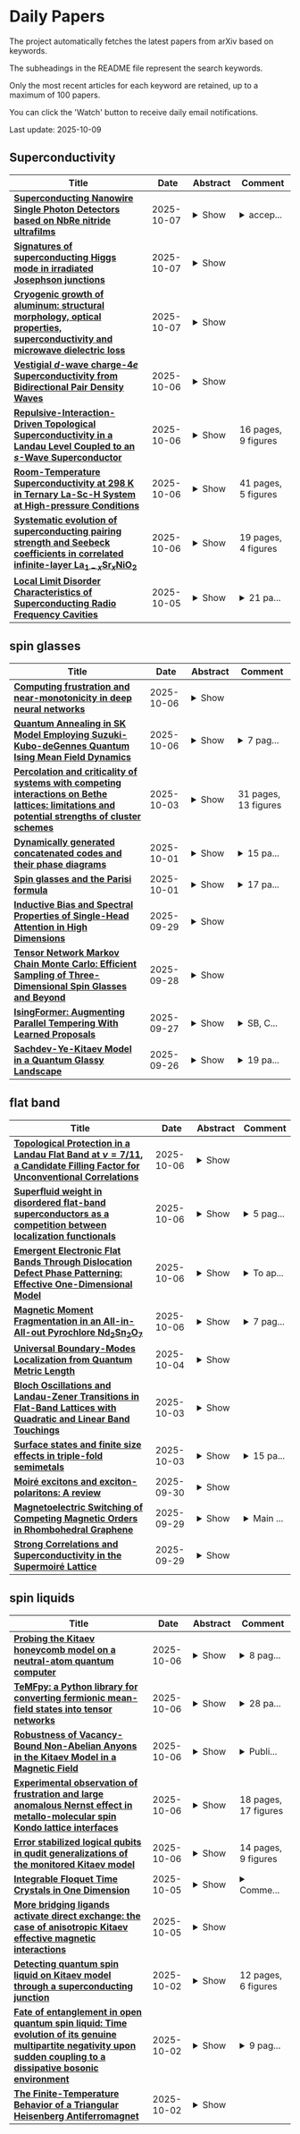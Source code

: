 # Daily Papers
The project automatically fetches the latest papers from arXiv based on keywords.

The subheadings in the README file represent the search keywords.

Only the most recent articles for each keyword are retained, up to a maximum of 100 papers.

You can click the 'Watch' button to receive daily email notifications.

Last update: 2025-10-09

## Superconductivity
| **Title** | **Date** | **Abstract** | **Comment** |
| --- | --- | --- | --- |
| **[Superconducting Nanowire Single Photon Detectors based on NbRe nitride ultrafilms](http://arxiv.org/abs/2510.05910v1)** | 2025-10-07 | <details><summary>Show</summary><p>The influence of the reactive DC sputtering parameters on the superconducting properties of NbReN ultrathin films was investigated. A detailed study of the current-voltage characteristics of the plasma was performed to optimize the superconducting critical temperature, Tc. The thickness dependence of Tc for the films deposited under different conditions was analyzed down to the ultrathin limit. Optimized films were used to fabricate superconducting nanowire single photon detectors which, at T=3.5 K, show saturated internal detection efficiency (IDE) up to a wavelength of 1301 nm and 95% IDE at 1548 nm with recovery times and timing jitter of about 8 ns and 28 ps, respectively.</p></details> | <details><summary>accep...</summary><p>accepted for publication in Applied Physics Letters</p></details> |
| **[Signatures of superconducting Higgs mode in irradiated Josephson junctions](http://arxiv.org/abs/2510.05730v1)** | 2025-10-07 | <details><summary>Show</summary><p>The Higgs mode, originally proposed in the context of superconductivity, corresponds to oscillations of the amplitude of the superconducting order parameter. Recent THz-domain optical studies have found signatures consistent with the Higgs mode, but its unambiguous detection is still challenging. We predict that the existence of the Higgs mode can be unambiguously revealed by standard measurements of the transport characteristics in microwave-irradiated asymmetric and transparent Josephson junctions. One signature of the Higgs mode in a Josephson junction is the microwave-induced enhancement of the second harmonic of the equilibrium current-phase relation (at zero DC bias voltage), whose sign differs from its expected value in the absence of the Higgs mode. As the radiation frequency is varied, this enhancement exhibits resonant behavior when the microwave frequency is tuned across the Higgs mass. The second signature that we propose is the enhancement of the second harmonic of the AC Josephson current at finite DC voltage bias, which can be probed in a customary analysis of the Shapiro steps in a microwave-irradiated junction.</p></details> |  |
| **[Cryogenic growth of aluminum: structural morphology, optical properties, superconductivity and microwave dielectric loss](http://arxiv.org/abs/2510.05473v1)** | 2025-10-07 | <details><summary>Show</summary><p>We explore the molecular beam epitaxy synthesis of superconducting aluminum thin films grown on c-plane sapphire substrates at cryogenic temperatures of 6 K and compare their behavior with films synthesized at room temperature. We demonstrate that cryogenic growth increases structural disorder, producing crystalline grains that modify the optical, electrical, and superconducting properties of aluminum. We observe that cryogenic deposition changes the color of aluminum from fully reflective to yellow and correlate the pseudo-dielectric function and reflectance with structural changes in the film. We find that smaller grain sizes enhance the superconductivity of aluminum, increasing its critical temperature and critical field. We then estimate the superconducting gap and coherence length of Cooper pairs in aluminum in the presence of disorder. Finally, we fabricate superconducting microwave resonators on these films and find that, independently of the growth temperature, the system is dominated by two-level system loss with similar quality factors in the high and low power regimes. We further measure a higher kinetic inductance in the cryogenically grown films.</p></details> |  |
| **[Vestigial $d$-wave charge-$4e$ Superconductivity from Bidirectional Pair Density Waves](http://arxiv.org/abs/2510.05209v1)** | 2025-10-06 | <details><summary>Show</summary><p>We analyze the leading vestigial instability due to the melting of a bidirectional pair-density-wave state in two dimensions. In a previous work by one of the authors, it was found that the interplay between pair-density-wave fluctuations with ordering momenta along the $x$ and $y$ directions can provide a strong attractive interaction for charge-$4e$ superconductivity in the $d$-wave channel. In this work, we go beyond the artificial large-$M$ mean-field theory previously adopted and compute the phase diagram by incorporating phase fluctuations of the pair-density-wave order parameters. By investigating the relevance of various topological defects, we show that the interaction in the $d$-wave channel, together with the strong anisotropy of phase fluctuations around the pair-density-wave ordering momenta, favors a vestigial charge-$4e$ superconducting order at intermediate temperatures. By contrast, a competing charge-density-wave vestigial order does not develop, due to the suppression of its stiffness.</p></details> |  |
| **[Repulsive-Interaction-Driven Topological Superconductivity in a Landau Level Coupled to an $s$-Wave Superconductor](http://arxiv.org/abs/2510.04700v1)** | 2025-10-06 | <details><summary>Show</summary><p>A two-dimensional topologically nontrivial state of noninteracting electrons, such as the surface state of a three-dimensional topological insulator, is predicted to realize a topological superconductor when proximity-coupled to an ordinary $s$-wave superconductor. In contrast, noninteracting electrons partially occupying a Landau level, with Rashba spin-orbit coupling that lifts the spin degeneracy, fail to develop topological superconductivity under similar proximity coupling in the presence of the conventional Abrikosov vortex lattice. We demonstrate through exact diagonalization that, at half-filled Landau level, introducing a repulsive interaction between electrons induces topological superconductivity for a range of parameters. This appears rather surprising because a repulsive interaction is expected to inhibit, not promote, pairing, but suggests an appealing principle for realizing topological superconductivity: proximity-coupling a composite Fermi liquid to an ordinary $s$-wave superconductor.</p></details> | 16 pages, 9 figures |
| **[Room-Temperature Superconductivity at 298 K in Ternary La-Sc-H System at High-pressure Conditions](http://arxiv.org/abs/2510.01273v2)** | 2025-10-06 | <details><summary>Show</summary><p>Room-temperature superconductor has been a century-long dream of humankind. Recent research on hydrogen-based superconductors (e.g., CaH6, LaH10, etc.) at high-pressure conditions lifts the record of superconducting critical temperature (Tc) up to ~250 kelvin. We here report the experimental synthesis of the first-ever room-temperature superconductor by compression on a mixture of La-Sc alloy and ammonia borane at pressures of 250-260 gigapascals (GPa) via a diamond anvil cell by a laser-heating technique. Superconductivity with an onset temperature of 271-298 kelvin at 195-266 GPa is observed by the measurement of zero electrical resistance and the suppression of Tc under applied magnetic fields. Synchrotron X-ray diffraction data unambiguously reveal that this superconductor crystallizes in a hexagonal structure with a stoichiometry LaSc2H24, in excellent agreement with our previous prediction1. Through thirteen reproducible experimental runs, we provide solid evidence of the realization of a room-temperature superconductor for the first time, marking a milestone in the field of superconductivity.</p></details> | 41 pages, 5 figures |
| **[Systematic evolution of superconducting pairing strength and Seebeck coefficients in correlated infinite-layer La$_{1-x}$Sr$_x$NiO$_2$](http://arxiv.org/abs/2510.04431v1)** | 2025-10-06 | <details><summary>Show</summary><p>The recently discovered superconducting infinite-layer nickelates offer a novel platform to explore an exotic pairing mechanism in multi-band systems towards high-temperature superconductivity and associated rich quantum phases, contrasting with cuprates. Here, we show that infinite-layer (La,Sr)NiO$_2$ exhibits strong-coupling superconductivity, resilient to in-plane magnetic fields exceeding 47 T at optimal doping - more than twice the Pauli limit for conventional BCS superconductors. This violation becomes pronounced towards the underdoped regime, implying an intriguing evolution of pairing glue. The unexpected observation of positive Seebeck coefficients in this regime indicates the presence of nontrivial electron correlations. Furthermore, our comprehensive investigation across the superconducting dome reveals that the evolution of (thermo)electric normal-state properties - specifically, the sign changes of the Hall and Seebeck coefficients - coincide with the evolution of superconducting anisotropy and pairing strength. This demonstrates a definitive link between electron correlations and strong-coupling superconductivity in (La,Sr)NiO$_2$, contributing to a unified framework for understanding unconventional superconductivity.</p></details> | 19 pages, 4 figures |
| **[Local Limit Disorder Characteristics of Superconducting Radio Frequency Cavities](http://arxiv.org/abs/2409.04203v3)** | 2025-10-05 | <details><summary>Show</summary><p>Nowadays Nb-based superconducting radio-frequency cavities represent fundamental tools used for (Standard Model) particle acceleration, (beyond Standard Model) particle probing, and long-lifetime photon preservation. We study the SRF frequency shift in the vicinity of the critical temperature $T_c$ and the quality factor mainly at low temperatures within the Dynes superconductor model. We scrutinize and use the local limit response to the external electromagnetic field. Our approach allows for a finer analysis of the peculiar behavior of the resonant frequency shift immensely close to $T_c$, observed in recent experiments. In several regimes, we analytically elaborate on the width and depth of the resulting dip. Studying the sign of the slope of the resonant frequency shift at $T_c$ in the moderately clean regime clarifies the role of the pair-breaking and pair-conserving disorder. Next, to find the relevance of our description, we compare and also fit our results with the recent experimental data from the N-doped Nb sample presented by Zarea {\it et al.} [Front. Supercond. Mater. 3, 1 (2023), arXiv:2307.07905]. Our analysis complies with the experimental findings, especially concerning the dip width. We offer a straightforward, homogeneous-disorder-based interpretation within the moderately clean regime. Comparative analysis for three other cavities with different resonant frequencies reported by Ueki {\it et al.} [Prog. Theor. Exp. Phys. 5, 053I02 (2025), arXiv:2207.14236] points toward a similar regime. Assuming the same regime at low temperatures, we address details of the high-quality plateaus. Summing all up, this work presents (and studies the limits of) the simple, effective description of the complex problem corresponding to the electromagnetic response in the superconductors, combining homogeneous conventional pairing and two different kinds of disorder scattering.</p></details> | <details><summary>21 pa...</summary><p>21 pages, 15 figures, 5 appendices</p></details> |

## spin glasses
| **Title** | **Date** | **Abstract** | **Comment** |
| --- | --- | --- | --- |
| **[Computing frustration and near-monotonicity in deep neural networks](http://arxiv.org/abs/2510.05286v1)** | 2025-10-06 | <details><summary>Show</summary><p>For the signed graph associated to a deep neural network, one can compute the frustration level, i.e., test how close or distant the graph is to structural balance. For all the pretrained deep convolutional neural networks we consider, we find that the frustration is always less than expected from null models. From a statistical physics point of view, and in particular in reference to an Ising spin glass model, the reduced frustration indicates that the amount of disorder encoded in the network is less than in the null models. From a functional point of view, low frustration (i.e., proximity to structural balance) means that the function representing the network behaves near-monotonically, i.e., more similarly to a monotone function than in the null models. Evidence of near-monotonic behavior along the partial order determined by frustration is observed for all networks we consider. This confirms that the class of deep convolutional neural networks tends to have a more ordered behavior than expected from null models, and suggests a novel form of implicit regularization.</p></details> |  |
| **[Quantum Annealing in SK Model Employing Suzuki-Kubo-deGennes Quantum Ising Mean Field Dynamics](http://arxiv.org/abs/2508.01004v2)** | 2025-10-06 | <details><summary>Show</summary><p>We study a quantum annealing approach for estimating the ground state energy of the Sherrington-Kirpatrick mean field spin glass model using the Suzuki-Kubo dynamics applied for individual local magnetization components. The solutions of the coupled differential equations, in discretized state, give a fast annealing algorithm (cost $N^3$) in estimating the ground state of the model: Classical ($E^0= -0.7629 \pm 0.0002$), Quantum ($E^0=-0.7623 \pm 0.0001$) and Mixed ($E^0=-0.7626 \pm 0.0001$), all of which are to be compared with the best known estimate $E^0= -0.763166726 \dots$ . We infer that the continuous nature of the magnetization variable used in the dynamics here is the reason for reaching close to the ground state quickly and also the reason for not observing the de-Almeida-Thouless line in this approach.</p></details> | <details><summary>7 pag...</summary><p>7 pages, 7 figures, 2 tables. Invited contribution for the Special Issue on "100 Glorious years of the Ising model" in Eur. Phys. J. B</p></details> |
| **[Percolation and criticality of systems with competing interactions on Bethe lattices: limitations and potential strengths of cluster schemes](http://arxiv.org/abs/2510.02961v1)** | 2025-10-03 | <details><summary>Show</summary><p>The random clusters introduced by Fortuin and Kasteleyn (FK) and analyzed by Coniglio and Klein (CK) for Ising and related models have led first Swendsen and Wang and then Wolff to formulate remarkably efficient Markov chain Monte Carlo sampling schemes that weaken the critical slowing down. In frustrated models, however, no standard way to produce a comparable gain at small frustration -- let alone efficiently sample the large frustration regime -- has yet been identified. In order to understand why formulating appropriate cluster criteria for frustrated models has thus far been elusive, we here study minimal short-range attractive and long-range repulsive as well as spin-glass models on Bethe lattices. Using a generalization of the CK approach and the cavity-field method, the appropriateness and limitations of the FK--CK type clusters are identified. We find that a standard, constructive cluster scheme is then inoperable, and that the frustration range over which generalized FK--CK clusters are even definable is finite. These results demonstrate the futility of seeking constructive cluster schemes for frustrated systems but leaves open the possibility that alternate approaches could be devised.</p></details> | 31 pages, 13 figures |
| **[Dynamically generated concatenated codes and their phase diagrams](http://arxiv.org/abs/2409.13801v3)** | 2025-10-01 | <details><summary>Show</summary><p>We formulate code concatenation as the action of a unitary quantum circuit on an expanding tree geometry and find that for certain classes of gates, applied identically at each node, a binary tree circuit encodes a single logical qubit with code distance that grows exponentially in the depth of the tree. When there is noise in the bulk or at the end of this encoding circuit, the system undergoes a phase transition between a coding phase, where an optimal decoder can successfully recover logical information, and a non-coding phase. Leveraging the tree structure, we combine the formalism of "tensor enumerators" from quantum coding theory with standard recursive techniques for classical spin models on the Bethe lattice to explore these phases. In the presence of bulk errors, the coding phase is a type of spin glass, characterized by a distribution of failure probabilities. When the errors are heralded, the recursion relation is exactly solvable, giving us an analytic handle on the phase diagram.</p></details> | <details><summary>15 pa...</summary><p>15 pages, 8 figures, 1 table + 21 pages, 14 figures. v3: close to published version</p></details> |
| **[Spin glasses and the Parisi formula](http://arxiv.org/abs/2510.01054v1)** | 2025-10-01 | <details><summary>Show</summary><p>Spin glasses are models of statistical mechanics in which a large number of simple elements interact with one another in a disordered fashion. One of the fundamental results of the theory is the Parisi formula, which identifies the limit of the free energy of a large class of such models. Yet many interesting models remain out of reach of the classical theory, and direct generalizations of the Parisi formula yield invalid predictions. I will report here on some partial progress towards the resolution of this problem, which also brings a new perspective on classical results.</p></details> | <details><summary>17 pa...</summary><p>17 pages; contribution to the proceedings of the ICM 2026</p></details> |
| **[Inductive Bias and Spectral Properties of Single-Head Attention in High Dimensions](http://arxiv.org/abs/2509.24914v1)** | 2025-09-29 | <details><summary>Show</summary><p>We study empirical risk minimization in a single-head tied-attention layer trained on synthetic high-dimensional sequence tasks, given by the recently introduced attention-indexed model. Using tools from random matrix theory, spin-glass physics, and approximate message passing, we derive sharp asymptotics for training and test errors, locate interpolation and recovery thresholds, and characterize the limiting spectral distribution of the learned weights. Weight decay induces an implicit nuclear-norm regularization, favoring low-rank query and key matrices. Leveraging this, we compare the standard factorized training of query and key matrices with a direct parameterization in which their product is trained element-wise, revealing the inductive bias introduced by the factorized form. Remarkably, the predicted spectral distribution echoes empirical trends reported in large-scale transformers, offering a theoretical perspective consistent with these phenomena.</p></details> |  |
| **[Tensor Network Markov Chain Monte Carlo: Efficient Sampling of Three-Dimensional Spin Glasses and Beyond](http://arxiv.org/abs/2509.23945v1)** | 2025-09-28 | <details><summary>Show</summary><p>Sampling the three-dimensional (3D) spin glass -- i.e., generating equilibrium configurations of a 3D lattice with quenched random couplings -- is widely regarded as one of the central and long-standing open problems in statistical physics. The rugged energy landscape, pronounced critical slowing down, and intrinsic ergodicity breaking render standard Monte Carlo methods severely inefficient, particularly for large systems at low temperatures. In this work, we introduce the Tensor Network Markov Chain Monte Carlo (TNMCMC) approach to address the issue. It generates large-scale collective updates in MCMC using tensor networks on the 2D slices of the 3D lattice, greatly improving the autocorrelation time and offering orders-of-magnitude speed-ups over conventional MCMC in generating unbiased samples of the Boltzmann distribution. We conduct numerical experiments on 3D spin glasses up to system size $64\times 64\times 64$ using a single CPU, and show that TNMCMC dramatically suppresses critical slowing down in large disordered systems, which usually require a supercomputer to perform MCMC simulations. Furthermore, we apply our approach to the 3-state Potts model up to system size $64\times 64\times 64$ using a single CPU, and show that the TNMCMC approach efficiently traverses the exponential barriers of the strong first-order transition, whereas conventional MCMC fails. Our results reveal that TNMCMC opens a promising path toward tackling long-standing, formidable three-dimensional problems in statistical physics.</p></details> |  |
| **[IsingFormer: Augmenting Parallel Tempering With Learned Proposals](http://arxiv.org/abs/2509.23043v1)** | 2025-09-27 | <details><summary>Show</summary><p>Markov Chain Monte Carlo (MCMC) underlies both statistical physics and combinatorial optimization, but mixes slowly near critical points and in rough landscapes. Parallel Tempering (PT) improves mixing by swapping replicas across temperatures, yet each replica still relies on slow local updates to change its configuration. We introduce IsingFormer, a Transformer trained on equilibrium samples that can generate entire spin configurations resembling those from the target distribution. These uncorrelated samples are used as proposals for global moves within a Metropolis step in PT, complementing the usual single-spin flips. On 2D Ising models (sampling), IsingFormer reproduces magnetization and free-energy curves and generalizes to unseen temperatures, including the critical region. Injecting even a single proposal sharply reduces equilibration time, replacing thousands of local updates. On 3D spin glasses (optimization), PT enhanced with IsingFormer finds substantially lower-energy states, demonstrating how global moves accelerate search in rugged landscapes. Finally, applied to integer factorization encoded as Ising problems, IsingFormer trained on a limited set of semiprimes transfers successfully to unseen semiprimes, boosting success rates beyond the training distribution. Since factorization is a canonical hard benchmark, this ability to generalize across instances highlights the potential of learning proposals that move beyond single problems to entire families of instances. The IsingFormer demonstrates that Monte Carlo methods can be systematically accelerated by neural proposals that capture global structure, yielding faster sampling and stronger performance in combinatorial optimization.</p></details> | <details><summary>SB, C...</summary><p>SB, CD, SC, KL are equally contributing authors</p></details> |
| **[Sachdev-Ye-Kitaev Model in a Quantum Glassy Landscape](http://arxiv.org/abs/2509.22977v1)** | 2025-09-26 | <details><summary>Show</summary><p>We study a generalization of `Yukawa models' in which Majorana fermions, interacting via all-to-all random couplings as in the Sachdev-Ye-Kitaev (SYK) model, are parametrically coupled to disordered bosonic degrees of freedom described by a quantum $p-$spin model. The latter has its own non-trivial dynamics leading to quantum paramagnetic (or liquid) and glassy phases. At low temperatures, this setup results in SYK behavior within each metastable state of a rugged bosonic free energy landscape, the effective fermionic couplings being different for each metastable state. We show that the boson-fermion coupling enhances the stability of the quantum spin-glass phase and strongly modifies the imaginary-time Green's functions of both sets of degrees of freedom. In particular, in the quantum spin glass phase, the imaginary-time dynamics is turned from a fast exponential decay characteristic of a gapped phase into a much slower dynamics. In the quantum paramagnetic phase, on the other hand, the fermions' imaginary-time dynamics get strongly modified and the critical SYK behavior is washed away.</p></details> | <details><summary>19 pa...</summary><p>19 pages, 9 Figures including Appendices</p></details> |

## flat band
| **Title** | **Date** | **Abstract** | **Comment** |
| --- | --- | --- | --- |
| **[Topological Protection in a Landau Flat Band at $ν=7/11$, a Candidate Filling Factor for Unconventional Correlations](http://arxiv.org/abs/2510.05265v1)** | 2025-10-06 | <details><summary>Show</summary><p>Strong interactions in Landau flat bands are known to stabilize correlated states that do not form in other types of flat bands. We report hallmarks of topological protection at the Landau level filling factor v=7/11 in a two-dimensional electron system. The $\nu=7/11$ filling factor is the particle-hole conjugate of $\nu=4/11$, a filling factor intensely studied for the possibility of realizing unconventional electronic correlations. Our data establishes a new instance for an unusual fractional quantum Hall state and opens up possibilities for the study of unconventional correlations in an enlarged parameter space. We report and discuss transport signatures developing at other filling factors of interest $\nu= 11/17$, $5/8$, and $8/13$, which however in our sample do not exhibit topological protection.</p></details> |  |
| **[Superfluid weight in disordered flat-band superconductors as a competition between localization functionals](http://arxiv.org/abs/2510.05224v1)** | 2025-10-06 | <details><summary>Show</summary><p>According to Anderson's theorem, the gap of a time-reversal symmetric weak-coupling superconductor is unaffected by non-magnetic disorder. However, the superfluid weight (stiffness) is reduced in the disordered limit by a factor of $\Delta \tau$, a product of the scattering time $\tau$ and the superconducting order parameter $\Delta$. Here we show that the opposite holds true in flat-band superconductors. While non-magnetic disorder does reduce the order parameter, we find that its direct effect on superfluid weight is mostly negligible. We show analytically that the effect of disorder is to lowest order given in terms of the difference between the intraband and interband parts of the localization functional of impurity wavefunctions, finding it to be typically vanishing.</p></details> | <details><summary>5 pag...</summary><p>5 pages + Supplementary</p></details> |
| **[Emergent Electronic Flat Bands Through Dislocation Defect Phase Patterning: Effective One-Dimensional Model](http://arxiv.org/abs/2510.05019v1)** | 2025-10-06 | <details><summary>Show</summary><p>Recent theoretical work has predicted that dislocation patterning induces anisotropic flat bands in the electronic band diagram, which can lead to unusual effects such as unconventional superconductivity. This work develops a reduced-dimensional framework to provide insights into their origin. An effective one-dimensional dislocation potential is constructed by averaging over the spatial distributions of dislocations along a singular direction. The resulting model introduces a parameter that quantifies the strain modulation, thereby providing a transparent approach to analyze the role of dislocation strain in leading to flat band formation.</p></details> | <details><summary>To ap...</summary><p>To appear in Journal of Applied Mechanics</p></details> |
| **[Magnetic Moment Fragmentation in an All-in-All-out Pyrochlore $\mathrm{Nd_2Sn_2O_7}$](http://arxiv.org/abs/2510.04845v1)** | 2025-10-06 | <details><summary>Show</summary><p>We report single crystal neutron spectroscopy and bulk characterization on hydrothermally grown $\mathrm{Nd_2Sn_2O_7}$, revealing magnetic moment fragmentation embedded within the all-in-all-out ordered state. The spectra reveal a nearly flat band with pinch-point momentum dependence accompanied by dispersive branches that produce half-moon features across multiple Brillouin zones. These defining signatures are captured quantitatively by a minimal dipolar-octupolar spin Hamiltonian, demonstrating excellent agreement between experiment and theory. The higher flat-mode energy helps account for the absence of dynamical interference in prior $\mathrm{\mu SR}$ studies, while the lack of any photon-like excitation imposes strict constraints on the proposed Coulombic antiferromagnet scenario. Our results extend moment fragmentation to $\mathrm{Nd_2Sn_2O_7}$ and identify it as a clean, tractable platform for quantitative exploration of emergent gauge field physics in frustrated magnets.</p></details> | <details><summary>7 pag...</summary><p>7 pages, 4 figures, 1 table in main text; 10 pages, 5 figures, 2 tables in Supplementary Material</p></details> |
| **[Universal Boundary-Modes Localization from Quantum Metric Length](http://arxiv.org/abs/2509.05114v2)** | 2025-10-04 | <details><summary>Show</summary><p>The presence of localized boundary modes is an unambiguous hallmark of topological quantum matter. While these modes are typically protected by topological invariants such as the Chern number, here we demonstrate that the {\it quantum metric length} (QML), a quantity inherent in multi-band topological systems, governs the spatial extent of flat-band topological boundary modes. We introduce a framework for constructing topological flat bands from degenerate manifolds with large quantum metric and find that the boundary modes exhibit dual phases of spatial behaviors: a conventional oscillatory decay arising from bare band dispersion, followed by another exponential decay controlled by quantum geometry. Crucially, the QML, derived from the quantum metric of the degenerate manifolds, sets a lower bound on the spatial spread of boundary states in the flat-band limit. Applying our framework to concrete models, we validate the universal role of the QML in shaping the long-range behavior of topological boundary modes. Furthermore, by tuning the QML, we unveil extraordinary non-local transport phenomena, including QML-shaped quantum Hall plateaus and anomalous Fraunhofer patterns. Our theoretical framework paves the way for engineering boundary-modes localization in topological flat-band systems.</p></details> |  |
| **[Bloch Oscillations and Landau-Zener Transitions in Flat-Band Lattices with Quadratic and Linear Band Touchings](http://arxiv.org/abs/2510.03530v1)** | 2025-10-03 | <details><summary>Show</summary><p>Bloch oscillations (BOs) describe the coherent oscillatory motion of electrons in a periodic lattice under a constant external electric field. Deviations from pure harmonic wave packet motion or irregular Bloch oscillations can occur due to Zener tunneling (Landau-Zener Transitions or LZTs), with oscillation frequencies closely tied to interband coupling strengths. Motivated by the interplay between flat-band physics and interband coupling in generating irregular BOs, here we investigate these oscillations in Lieb and Kagome lattices using two complementary approaches: coherent transport simulations and scattering matrix analysis. In the presence of unavoidable band touchings, half-fundamental and fundamental BO frequencies are observed in Lieb and Kagome lattices, respectively -- a behavior directly linked to their distinct band structures. When avoided band touchings are introduced, distinct BO frequency responses to coupling parameters in each lattice are observed. Scattering matrix analysis reveals strong coupling and potential LZTs between dispersive bands and the flat band in Kagome lattices, with the quadratic band touching enhancing interband interactions and resulting in BO dynamics that is distinct from systems with linear crossings. In contrast, the Lieb lattice -- a three level system -- shows independent coupling between the flat band and two dispersive bands, without direct LZTs occurring between the two dispersive bands themselves. Finally, to obtain a unifying perspective on these results, we examine BOs during a strain-induced transition from Kagome to Lieb lattices, and link the evolution of irregular BO frequencies to changes in band connectivity and interband coupling.</p></details> |  |
| **[Surface states and finite size effects in triple-fold semimetals](http://arxiv.org/abs/2506.18753v2)** | 2025-10-03 | <details><summary>Show</summary><p>Triple-fold or pseudospin-1 semimetals belong to a class of multi-fold materials in which linearly dispersive bands and flat bands intersect at the same point, forming triple-fold crossing points. We conduct an analytical investigation of topologically protected Fermi arc surface states and finite-size effects in three-dimensional (3D) triple-fold and doubly degenerate triple-fold semimetals in continuum low-energy models. Higher topological charge of the triple-fold crossing points leads to two Fermi arcs connecting the nodes. For a single triple-fold crossing point, we found that no term in the Hamiltonian with momentum-independent elements can open a gap, prompting us to consider doubly-degenerate triple-fold fermions, where the gap can be opened by mixing the degenerate copies. Thin films of triple-fold semimetals allow for mixing between the surface and bulk states in addition to the discretization of energy levels of the latter.</p></details> | <details><summary>15 pa...</summary><p>15 pages, 5 figures; close to published version</p></details> |
| **[Moiré excitons and exciton-polaritons: A review](http://arxiv.org/abs/2507.05204v2)** | 2025-09-30 | <details><summary>Show</summary><p>Distinguished by their long lifetimes, strong dipolar interactions, and periodic confinement, moir\'e excitons provide a fertile territory for realizing interaction-driven excitonic phases beyond conventional semiconductor systems. Formed in twisted or lattice-mismatched van der Waals heterostructures, these excitons are shaped by a periodic potential landscape that enables the engineering of flat bands, strong interactions, and long-lived localised states. This has opened pathways to explore strongly correlated phases, including excitonic insulators, superfluids, and supersolids, potentially stable even at room temperature. When embedded in optical cavities, moir\'e excitons hybridize with photons to form moir\'e exciton-polaritons, a new class of quasiparticles exhibiting enhanced optical nonlinearities and novel topological features. In this review, we survey the theoretical foundations and experimental progress in the field of moir\'e excitons and polaritons. We begin by introducing the formation mechanisms of moir\'e patterns in two-dimensional semiconductors, and describe their impact on exciton confinement, optical selection rules, and spin-valley physics. We then discuss recent advances in the realization of many-body excitonic phases and exciton-based probes of electronic correlations. Finally, we explore the novel aspects of moir\'e polaritons, highlighting their unique nonlinear and topological properties. By bridging quantum optics, nanophotonics, and correlated electron systems, moir\'e excitons offer a powerful solid-state platform for quantum simulation, optoelectronic applications, and many-body photonics.</p></details> |  |
| **[Magnetoelectric Switching of Competing Magnetic Orders in Rhombohedral Graphene](http://arxiv.org/abs/2509.24672v1)** | 2025-09-29 | <details><summary>Show</summary><p>A finite Hall conductance under zero magnetic field implies time reversal symmetry (TRS) breaking due to magnetic ordering. In rhombohedral (RH) stacked graphene, the angular momentum breaking TRS can result from the orbital degree of freedom at the $K$ and $K'$ valleys. This leads to valley polarization and occupation-dependent anomalous Hall resistance (AHR) due to the chirality in Berry curvature between the valleys. We report magnetoelectric control of orbital magnetic order in crystalline rhombohedral hexalayer graphene (RHG), achieved without the introduction of a moir\'e superlattice. At moderate displacement fields and low carrier densities, we observe a non-volatile and hysteretic AHR that can be electrically toggled by sweeping either the carrier density or the displacement field. Upon the application of small perpendicular magnetic fields, the system reveals a characteristic double sign reversal of the AHR, indicating a competition between distinct magnetic ground states. This interplay between valley polarization, orbital magnetism, and electric and magnetic field tuning demonstrates the rich multiferroic behavior of RHG. Our findings present crystalline RHG as a minimal, tunable platform for studying symmetry-breaking phases and magnetic order in flat-band systems, offering insight into the coupling between electronic structure and magnetoelectric response.</p></details> | <details><summary>Main ...</summary><p>Main text: 8 pages, 4 figures</p></details> |
| **[Strong Correlations and Superconductivity in the Supermoiré Lattice](http://arxiv.org/abs/2509.24670v1)** | 2025-09-29 | <details><summary>Show</summary><p>The supermoir\'e lattice, arising from the interference of multiple moir\'e patterns, dramatically reshapes the electronic band structure by introducing new minibands and modifying band dispersion. Concurrently, strong electronic interactions within moir\'e flat bands lead to the emergence of various correlated states. However, the impact of the supermoir\'e lattice on the flat band systems with strong interactions remains largely unexplored. Here, we report the existence of the supermoir\'e lattice in the mirror-symmetry-broken twisted trilayer graphene, elucidating its role in generating mini-flat bands and mini-Dirac bands. Furthermore, we demonstrate interaction-induced symmetry-broken phases in the supermoir\'e mini-flat bands alongside the cascade of superconductor-insulator transitions enabled by the supermoir\'e lattice. Our work shows that robust superconductivity can exist in the mirror-symmetry-broken TTG and underscores the significance of the supermoir\'e lattice as an additional degree of freedom for tuning the electronic properties in twisted multilayer systems, sheds light on the correlated quantum phases such as superconductivity in the original moir\'e flat bands, and highlights the potential of using the supermoir\'e lattice to design and simulate novel quantum phases.</p></details> |  |

## spin liquids
| **Title** | **Date** | **Abstract** | **Comment** |
| --- | --- | --- | --- |
| **[Probing the Kitaev honeycomb model on a neutral-atom quantum computer](http://arxiv.org/abs/2501.18554v2)** | 2025-10-06 | <details><summary>Show</summary><p>Quantum simulations of many-body systems are among the most promising applications of quantum computers. In particular, models based on strongly-correlated fermions are central to our understanding of quantum chemistry and materials problems, and can lead to exotic, topological phases of matter. However, due to the non-local nature of fermions, such models are challenging to simulate with qubit devices. Here we realize a digital quantum simulation architecture for two-dimensional fermionic systems based on reconfigurable atom arrays. We utilize a fermion-to-qubit mapping based on Kitaev's model on a honeycomb lattice, in which fermionic statistics are encoded using long-range entangled states. We prepare these states efficiently using measurement and feedforward, realize subsequent fermionic evolution through Floquet engineering with tunable entangling gates interspersed with atom rearrangement, and improve results with built-in error detection. Leveraging this fermion description of the Kitaev spin model, we efficiently prepare topological states across its complex phase diagram and verify the non-Abelian spin liquid phase by evaluating an odd Chern number. We further explore this two-dimensional fermion system by realizing tunable dynamics and directly probing fermion exchange statistics. Finally, we simulate strong interactions and study dynamics of the Fermi-Hubbard model on a square lattice. These results pave the way for digital quantum simulations of complex fermionic systems for materials science, chemistry, and high-energy physics.</p></details> | <details><summary>8 pag...</summary><p>8 pages, 5 figures. Methods: 15 pages, 9 figures</p></details> |
| **[TeMFpy: a Python library for converting fermionic mean-field states into tensor networks](http://arxiv.org/abs/2510.05227v1)** | 2025-10-06 | <details><summary>Show</summary><p>We introduce TeMFpy, a Python library for converting fermionic mean-field states to finite or infinite matrix product state (MPS) form. TeMFpy includes new, efficient, and easy-to-understand algorithms for both Slater determinants and Pfaffian states. Together with Gutzwiller projection, these also allow the user to build variational wave functions for various strongly correlated electron systems, such as quantum spin liquids. We present all implemented algorithms in detail and describe how they can be accessed through TeMFpy, including full example workflows. TeMFpy is built on top of TeNPy and, therefore, integrates seamlessly with existing MPS-based algorithms.</p></details> | <details><summary>28 pa...</summary><p>28 pages, 5 figures, 3 code listings</p></details> |
| **[Robustness of Vacancy-Bound Non-Abelian Anyons in the Kitaev Model in a Magnetic Field](http://arxiv.org/abs/2503.07716v2)** | 2025-10-06 | <details><summary>Show</summary><p>Non-Abelian anyons in quantum spin liquids (QSLs) provide a promising route to fault-tolerant topological quantum computation. In the exactly solvable Kitaev honeycomb model, such anyons of the QSL state can be bound to nonmagnetic spin vacancies and endowed with non-Abelian statistics by an infinitesimal magnetic field. Here, we investigate how this approach for stabilizing non-Abelian anyons extends to a finite magnetic field represented by a proper Zeeman term. Through large-scale density-matrix renormalization group (DMRG) simulations, we compute the vacancy-anyon binding energy as a function of magnetic field for both the ferromagnetic (FM) and antiferromagnetic (AFM) Kitaev models. We find that anyon binding remains robust within the entire QSL phase for the FM Kitaev model but breaks down already inside this phase for the AFM Kitaev model. To compute a binding energy several orders of magnitude below the magnetic energy scale, we introduce both a refined definition and an extrapolation scheme based on carefully tailored perturbations.</p></details> | <details><summary>Publi...</summary><p>Published version: 8 pages, 6 figures</p></details> |
| **[Experimental observation of frustration and large anomalous Nernst effect in metallo-molecular spin Kondo lattice interfaces](http://arxiv.org/abs/2510.04824v1)** | 2025-10-06 | <details><summary>Show</summary><p>Frustration in Kondo spin lattice systems has led to the emergence of both spin liquids that could be chiral and strange metals that deviate from Fermi liquid behaviour when not in their antiferromagnetic ground state. In two dimensions (2D), where deviations from bulk systems are expected, Kondo spin lattice emergence have recently been observed in van der Waals systems. Metallo-molecular interfaces of supramolecular lattices have also been suggested as an alternative 2D Kondo spin lattice system where a single-ion Kondo effect as well as an inter spin-site Ruderman-Kittel-Kasuya-Yosida (RKKY) coupling has been demonstrated in scanning tunnelling spectroscopy (STS) studies. Here, going beyond ultrahigh vacuum STS studies on metallo-molecular interfaces, we report a metastable frustrated antiferromagnetic state, with ultra-high spin freezing temperatures (T_f), ranging from 240 K to 300 K on the interfaces of highly textured Pt(111) and Pt(111)/Co films with organic molecules grown in ultra-high vacuum 10^(-10) mbar. In the vicinity of the spin-freezing transition, we measure a large anomalous Nernst effect (ANE) in the Pt/Co/molecular heterostructure, with a Nernst coefficient of at least 3 microV per K. Our results suggest a 2D metallo-molecular Kondo spin lattice with high temperature quantum correlations where an ANE beyond magnetisation is manifested around room temperature.</p></details> | 18 pages, 17 figures |
| **[Error stabilized logical qubits in qudit generalizations of the monitored Kitaev model](http://arxiv.org/abs/2509.16758v2)** | 2025-10-06 | <details><summary>Show</summary><p>Monitored dynamics in quantum circuits provide tunable platforms for the realization of novel non-equilibrium phases. Motivated by recent advances in monitored Kitaev circuits, we investigate the monitored dynamics of the qudit ($d=4$) generalizations of the Kitaev model on the honeycomb and square lattices. In the absence of additional perturbations, the measurement-only dynamics of these models map onto multi-flavor loop models and display either critical or area-law entanglement scaling. Magnetic field terms couple different flavors and when measured with sufficiently large probability, they enhance the stability of the area-law phase that hosts the logical qubits. In a circuit picture, these terms correspond to single-qubit measurements and can be interpreted as errors. We also examine the impact of two-qubit measurements that commute with the plaquette operator, which induce effective non-quadratic interactions between Majorana fermions. These interactions can drive a transition to a volume-law-entangled phase and, for sufficiently strong coupling, stabilize a distinct area-law phase with an additional logical qubit for the square lattice model. Our results reveal a rich interplay between quantum spin liquids and monitored circuit dynamics, highlighting new mechanisms for engineering and controlling entanglement phases in multi-flavor Majorana systems.</p></details> | 14 pages, 9 figures |
| **[Integrable Floquet Time Crystals in One Dimension](http://arxiv.org/abs/2510.04326v1)** | 2025-10-05 | <details><summary>Show</summary><p>We demonstrate the realization of a discrete-time crystal (DTC) phase in a family of periodically driven, one-dimensional quadratic lattice Hamiltonians that can be obtained using spin chains. These interactions preserve integrability while opening controllable gaps at resonant quasienergies and pinning the emergent quasienergy modes that are responsible for subharmonics. We demonstrate that the DTC phase is rigid in the parameter space of transverse field and an additional interaction like NNN coupling strength, with the drive frequency optimized to produce the strongest subharmonic response. We also provide a detailed phase portrait of the model, exhibiting a variety of new dynamical phases, such as a fragile time crystal and both spin-liquid and paramagnetic phases, as well as sharp quantum phase transitions between them. Finite-size scaling of the Floquet quasienergy splitting between the emergent subharmonic mode and its conjugate shows that the DTC lifetime diverges exponentially with system size. Our work thus establishes a novel mechanism for realizing robust, long-lived DTCs in one dimension, and paves the way for their experimental realization in near-term quantum simulators. Motivation for this work stems from the limitations of disorder-based stabilization schemes that rely on many-body localization and exhibit only prethermal or finite-lived plateaus, eventually restoring ergodicity. Disorder-free routes are therefore highly desirable. Integrable (or Floquet-integrable) systems provide an attractive alternative because their extensive set of conserved quantities and constrained scattering strongly restrict thermalization channels. Our construction exploits these integrable restrictions together with short-range NNN engineering to produce a clean, robust DTC that avoids the prethermal fragility of disordered realizations.</p></details> | <details><summary>Comme...</summary><p>Comments and feedback are warmly welcomed. Please reach out to the corresponding author via email</p></details> |
| **[More bridging ligands activate direct exchange: the case of anisotropic Kitaev effective magnetic interactions](http://arxiv.org/abs/2510.04149v1)** | 2025-10-05 | <details><summary>Show</summary><p>A magnet is a collection of magnetic moments. How those interact is determined by what lies in between. In transition-metal and rare-earth magnetic compounds, the configuration of the ligands around each magnetic center and the connectivity of the ligand cages are therefore pivotal -- for example, the mutual interaction of magnetic species connected through one single ligand is qualitatively different from the case of two bridging anions. Two bridging ligands are encountered in Kitaev magnets. The latter represent one of the revelations of the 21st century in magnetism research: they feature highly anisotropic intersite couplings with seemingly counterintuitive directional dependence for adjacent pairs of magnetic sites and unique quantum spin-liquid ground states that can be described analytically. Current scenarios for the occurrence of pair-dependent magnetic interactions as proposed by Kitaev rely on $indirect$ exchange mechanisms based on intersite electron hopping. Analyzing the wavefunctions of Kitaev magnetic bonds at both single- and multi-configuration levels, we find however that $direct$, Coulomb exchange may be at least as important, in 5$d$ and 4$d$ $t_{2g}^5$, 3$d$ $t_{2g}^5e_g^2$, and even rare-earth 4$f^1$ Kitaev-Heisenberg magnets. Our study provides concept clarification in Kitaev magnetism research and the essential reference points for reliable computational investigation of how novel magnetic ground states can be engineered in Kitaev, Kitaev-Heisenberg, and Heisenberg edge-sharing systems.</p></details> |  |
| **[Detecting quantum spin liquid on Kitaev model through a superconducting junction](http://arxiv.org/abs/2510.02460v1)** | 2025-10-02 | <details><summary>Show</summary><p>The Kitaev model belongs to an unconventional class of two-dimensional spin systems characterized by anisotropic, bond-dependent interactions that give rise to Quantum Spin Liquid (QSL) states. These exotic phases, marked by the absence of magnetic ordering even at zero temperature, support fractionalized excitations and emergent gauge fields. A particularly compelling feature of the Kitaev model is its exact solvability, which reveals low-energy excitations in the form of itinerant Majorana fermions-quasiparticles that obey non-Abelian statistics and are of central interest in topological quantum computation due to their inherent robustness against local perturbations and decoherence. Despite extensive theoretical advancements, the experimental identification of QSLs remains challenging, as conventional magnetic probes fail to detect their defining properties. In this work, we present a theoretical investigation of spin current injection from a superconducting metal into a Kitaev quantum spin liquid. By employing a spintronic framework, we derive the dynamics of the injected spin current and demonstrate how its signatures can be traced back to the underlying Majorana excitations in the spin liquid phase. Superconductivity plays a pivotal role in this context, not only as a source of coherent quasiparticles but also as a platform with potential for interfacing with topological quantum devices. Our analysis contrasts the Kitaev-superconductor interface with conventional ferromagnetic junctions, where spin transport is carried by magnons, and highlights distinctive features in the spin current response. These findings open new directions for the detection of QSLs and contribute to the broader effort of integrating topological quantum materials into scalable quantum technologies.</p></details> | 12 pages, 6 figures |
| **[Fate of entanglement in open quantum spin liquid: Time evolution of its genuine multipartite negativity upon sudden coupling to a dissipative bosonic environment](http://arxiv.org/abs/2510.02256v1)** | 2025-10-02 | <details><summary>Show</summary><p>Topological properties of many-body entanglement in quantum spin liquids (QSLs), persisting at arbitrarily long distances, have been intensely explored over the past two decades, but mostly for QSLs viewed as {\em closed} quantum systems. However, in experiments and potential quantum computing applications, candidate materials for this exotic phase of quantum matter will always interact with a dissipative environment, such as the one generated by bosonic quasiparticles in solids at finite temperature. Here we investigate the spatial structure and stability of entanglement in the Kitaev model of QSL made {\em open} by sudden coupling to an infinite bosonic bath of Caldeira-Leggett type and time-evolved using the Lindblad quantum master equation in the Markovian regime (i.e., for weak coupling) or tensor network methods for open quantum systems in the non-Markovian regime (i.e., for strong coupling). From the time-evolved density matrix of QSL and its subregions, we extract genuine multipartite negativity (GMN), quantum Fisher information, spin-spin correlators, and expectation value (EV) of the Wilson loop operator. In particular, time-dependence of GMN offers the most penetrating insights: (i) in the Markovian regime, it remains non-zero in larger loopy subregions of QSL (as also discovered very recently for closed QSLs) up to temperatures comparable to Kitaev exchange interaction at which other quantities, such as EV of the Wilson loop operator, vanish; (ii) in the non-Markovian regime with pronounced memory effects, GMN remains non-zero up to even higher temperatures, while also acquiring non-zero value in smaller non-loopy subregions. The non-Markovian dynamics can also generate emergent interactions between spins, thereby opening avenues for tailoring properties of QSL via environmental engineering.</p></details> | <details><summary>9 pag...</summary><p>9 pages, 3 figures, 84 references, Supplemental Material with additional figure and derivation is available from this https://wiki.physics.udel.edu/qttg/Publications</p></details> |
| **[The Finite-Temperature Behavior of a Triangular Heisenberg Antiferromagnet](http://arxiv.org/abs/2510.02042v1)** | 2025-10-02 | <details><summary>Show</summary><p>We investigate the classical antiferromagnetic Heisenberg model on the triangular lattice with up to third-nearest neighbor couplings using nematic bond theory. This approach allows us to compute the free energy and the neutron scattering static structure factor at finite temperatures. We map out the phase diagram with a particular emphasis on finite-temperature phase transitions that break lattice rotational symmetries, spiral spin liquids and the broad specific heat hump that is ubiquitous in the antiferromagnetic 120 degree phase.</p></details> |  |

